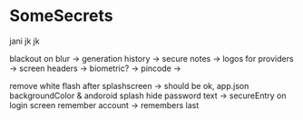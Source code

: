 # SomeSecrets

jani jk jk


blackout on blur ->
generation history ->
secure notes ->
logos for providers ->
screen headers ->
biometric? ->
pincode ->

remove white flash after splashscreen -> should be ok, app.json backgroundColor & andoroid splash
hide password text  -> secureEntry on login screen
remember account -> remembers last